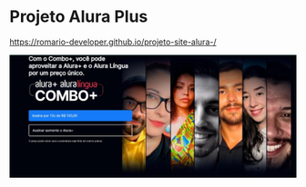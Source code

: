 <h1>Projeto Alura Plus</h1>

https://romario-developer.github.io/projeto-site-alura-/

<img src="https://github.com/romario-developer/projeto-site-alura-/blob/master/img/Alura%20plus.jpg?raw=true"/>
